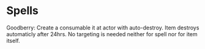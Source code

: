 # Spells

Goodberry: Create a consumable it at actor with auto-destroy. Item destroys automaticly after 24hrs. No targeting is needed neither for spell nor for item itself.
